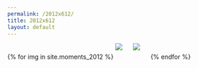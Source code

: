 ```yaml
---
permalink: /2012x612/
title: 2012x612
layout: default
---
```


<style type="text/css">
  #ig img {
    display: inline-block;
    margin: 0 20px 20px 0;
  }
</style>
<div id="ig" class="clearfix">
  {% for img in site.moments_2012 %}
    <img src="{{ img.path }}">
    <img src="{{ img.url }}">
  {% endfor %}
</div>
